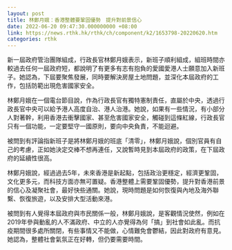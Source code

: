 ```yaml
---
layout: post
title: 林鄭月娥：香港整體要鞏固優勢　提升對前景信心
date: 2022-06-20 09:47:30.000000000 +08:00
link: https://news.rthk.hk/rthk/ch/component/k2/1653798-20220620.htm
categories: rthk
---
```


新一屆政府管治團隊組成，行政長官林鄭月娥表示，新班子順利組成，組班時間亦較過去任何一屆政府短，都說明了有更多有志有抱負的愛國愛港人士願意加入新班子。她認為，下屆要聚焦發展，同時要解決房屋土地問題，並深化本屆政府的工作，包括防範出現危害國家安全。

林鄭月娥在一個電台節目說，作為行政長官有獨特憲制責任，直屬於中央，透過行政長官中央可以給予港人高度自治、港人治港。她說，如果有一些情況，有小部分人對著幹，利用香港去衝擊國家、甚至危害國家安全，觸碰到這條紅線，行政長官只有一個功能，一定要堅守一國原則，要向中央負責，不能迴避。

被問到有評論指新班子是將林鄭月娥的班底「清零」，林鄭月娥說，個別官員有自己的考慮，正如她決定交棒不想再連任，又說暫時見到本屆政府的政策，在下屆政府的延續性很高。

林鄭月娥說，經過過去5年，未來香港是新起點，包括政治更穩定，經濟更鞏固，文化更多元，而科技方面亦無可置疑。香港整體上需要鞏固優勢，提升對香港前景的信心及凝聚社會，最好快些通關。她說，現時問題是如何恢復與內地及海外聯繫、恢復旅遊，以及安排大型活動來港。

被問到有人覺得本屆政府與市民關係一般，林鄭月娥說，是客觀情況使然，例如在2019年參與動亂的人不滿政府、中立的人亦覺得為何「搞」到社會如此亂。而抗疫期間很多處所關閉，有些事情又不能做，心情難免會鬱結，因此對政府有意見。她認為，整體社會氣氛正在好轉，但仍要需要時間。

